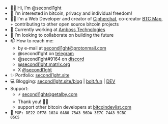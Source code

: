 - 👋🏼 Hi, I’m @secondl1ght
- 👀 I’m interested in bitcoin, privacy and individual freedom!
- 👨‍💻 I’m a Web Developer and creator of [Cipherchat](https://cipherchat.app), co-creator [BTC Map](https://btcmap.org), + contributing to other open source bitcoin projects
- 🔨 Currently working at [Amboss Technologies](https://amboss.tech/)
- 💞️ I’m looking to collaborate on building the future
- 📫 How to reach me: 
  - by e-mail at secondl1ght@protonmail.com
  - @secondl1ght on [telegram](https://t.me/secondl1ght)
  - @secondl1ght#9164 on [discord](https://discord.com/login)
  - [@secondl1ght:matrix.org](https://matrix.to/#/@secondl1ght:matrix.org)
  - X [@secondl1ght](https://twitter.com/secondl1ght)
- ✨ Portfolio: [secondl1ght.site](https://secondl1ght.site)
- 💻 Blogging: [secondl1ght.site/blog](https://secondl1ght.site/blog) | [bolt.fun](https://makers.bolt.fun/profile/34/secondl1ght) | [DEV](https://dev.to/secondl1ght)
- Support:
  - ⚡ [secondl1ght@getalby.com](https://getalby.com/p/secondl1ght)
  - Thank you! 🙌🏼
  - support other bitcoin developers at [bitcoindevlist.com](https://bitcoindevlist.com)  
- 🔑 <code>PGP: DE22 DF78 1024 0A80 75A3 56DA 3E7C 74A3 5CBC 05C5</code>

<!---
secondl1ght/secondl1ght is a ✨ special ✨ repository because its `README.md` (this file) appears on your GitHub profile.
You can click the Preview link to take a look at your changes.
--->
